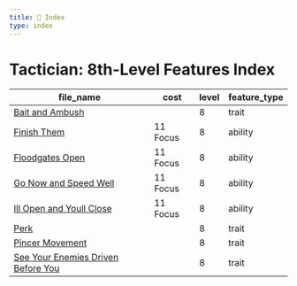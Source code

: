 ```yaml
---
title: 📑 Index
type: index
---
```


# Tactician: 8th-Level Features Index

| file_name                                                                             | cost     | level | feature_type |
| ------------------------------------------------------------------------------------- | -------- | ----- | ------------ |
| [Bait and Ambush](../Bait%20and%20Ambush)                                             |          | 8     | trait        |
| [Finish Them](../Finish%20Them)                                                       | 11 Focus | 8     | ability      |
| [Floodgates Open](../Floodgates%20Open)                                               | 11 Focus | 8     | ability      |
| [Go Now and Speed Well](../Go%20Now%20and%20Speed%20Well)                             | 11 Focus | 8     | ability      |
| [Ill Open and Youll Close](../Ill%20Open%20and%20Youll%20Close)                       | 11 Focus | 8     | ability      |
| [Perk](../Perk)                                                                       |          | 8     | trait        |
| [Pincer Movement](../Pincer%20Movement)                                               |          | 8     | trait        |
| [See Your Enemies Driven Before You](../See%20Your%20Enemies%20Driven%20Before%20You) |          | 8     | trait        |
